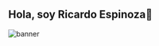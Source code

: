 ## Hola, soy Ricardo Espinoza👋


![banner](https://github.com/user-attachments/assets/b7209679-7176-4cf8-9d35-b7b6d032b2ab)

<!--
**ricardo-92/ricardo-92** is a ✨ _special_ ✨ repository because its `README.md` (this file) appears on your GitHub profile.

Here are some ideas to get you started:

- 🔭 I’m currently working on ...
- 🌱 I’m currently learning ...
- 👯 I’m looking to collaborate on ...
- 🤔 I’m looking for help with ...
- 💬 Ask me about ...
- 📫 How to reach me: ...
- 😄 Pronouns: ...
- ⚡ Fun fact: ...
-->

